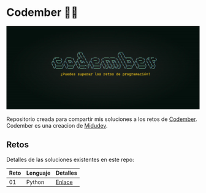 # Codember 👨‍💻

![Codember](./assets/codember.webp)

Repositorio creada para compartir mis soluciones a los retos de [Codember](https://codember.dev/). Codember es una creacion de [Midudev](https://github.com/midudev).

## Retos

Detalles de las soluciones existentes en este repo:

<table>
    <thead>
        <tr>
            <th>Reto</th>
            <th>Lenguaje</th>
            <th>Detalles</th>
        </tr>
    </thead>
    <tbody>
        <tr>
            <td>01</td>
            <td>Python</td>
            <td>
                <a href="https://github.com/carlosfernandezcabrero/codember-solutions/tree/main/challenge01">Enlace</a>
            </td>
        </tr>
    </tbody>
</table>

